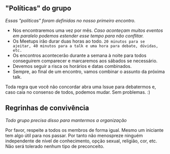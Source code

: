 ## "Políticas" do grupo

*Essas "políticas" foram definidas no nosso primeiro encontro.*

- Nos encontraremos uma vez por mês. *Caso aconteçam muitos eventos em paralelo podemos estender esse tempo para não conflitar.*
- Os Meetups irão durar duas horas ao todo. `20 minutos para se ajeitar, 40 minutos para a talk e uma hora para debate, dúvidas, etc.`
- Os encontros acontecerão durante a semana à noite para todos conseguirem comparecer e marcaremos aos sábados se necessário.
- Devemos seguir a risca os horários e datas combinados.
- Sempre, ao final de um encontro, vamos combinar o assunto da próxima talk.

Toda regra que você não concordar abra uma Issue para debatermos e, caso caia no consenso de todos, podemos mudar. Sem problemas. :)

## Regrinhas de convivência

*Todo grupo precisa disso para mantermos a organização*

Por favor, respeite a todos os membros de forma igual.
Mesmo um iniciante tem algo útil para nos passar. Por tanto não menospreze ninguém independente de nível de conhecimento, opção sexual, religião, cor, etc.
Não será tolerado nenhum tipo de preconceito.
